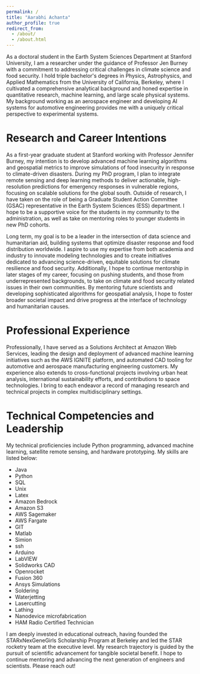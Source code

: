 ```yaml
---
permalink: /
title: "Aarabhi Achanta"
author_profile: true
redirect_from: 
  - /about/
  - /about.html
---
```


As a doctoral student in the Earth System Sciences Department at Stanford University, I am a researcher under the guidance of Professor Jen Burney with a commitment to addressing critical challenges in climate science and food security. I hold triple bachelor's degrees in Physics, Astrophysics, and Applied Mathematics from the University of California, Berkeley, where I cultivated a comprehensive analytical background and honed expertise in quantitative research, machine learning, and large scale physical systems. My background working as an aerospace engineer and developing AI systems for automotive engineering provides me with a uniquely critical perspective to experimental systems. 

Research and Career Intentions
======
As a first-year graduate student at Stanford working with Professor Jennifer Burney, my intention is to develop advanced machine learning algorithms and geospatial metrics to improve simulations of food insecurity in response to climate-driven disasters. During my PhD program, I plan to integrate remote sensing and deep learning methods to deliver actionable, high-resolution predictions for emergency responses in vulnerable regions, focusing on scalable solutions for the global south. Outside of research, I have taken on the role of being a Graduate Student Action Committee (GSAC) representative in the Earth System Sciences (ESS) department. I hope to be a supportive voice for the students in my community to the administration, as well as take on mentoring roles to younger students in new PhD cohorts.

Long term, my goal is to be a leader in the intersection of data science and humanitarian aid, building systems that optimize disaster response and food distribution worldwide. I aspire to use my expertise from both academia and industry to innovate modeling technologies and to create initiatives dedicated to advancing science-driven, equitable solutions for climate resilience and food security. Additionally, I hope to continue mentorship in later stages of my career, focusing on pushing students, and those from underrepresented backgrounds, to take on climate and food security related issues in their own communities. By mentoring future scientists and developing sophisticated algorithms for geospatial analysis, I hope to foster broader societal impact and drive progress at the interface of technology and humanitarian causes. 

Professional Experience
======
Professionally, I have served as a Solutions Architect at Amazon Web Services, leading the design and deployment of advanced machine learning initiatives such as the AWS IGNITE platform, and automated CAD tooling for automotive and aerospace manufacturing engineering customers. My experience also extends to cross-functional projects involving urban heat analysis, international sustainability efforts, and contributions to space technologies. I bring to each endeavor a record of managing research and technical projects in complex multidisciplinary settings.

Technical Competencies and Leadership
======
My technical proficiencies include Python programming, advanced machine learning, satellite remote sensing, and hardware prototyping. My skills are listed below: 
- Java
- Python
- SQL
- Unix
- Latex
- Amazon Bedrock
- Amazon S3
- AWS Sagemaker
- AWS Fargate
- GIT
- Matlab
- Simion
- ssh
- Arduino
- LabVIEW
- Solidworks CAD
- Openrocket
- Fusion 360
- Ansys Simulations
- Soldering
- Waterjetting
- Lasercutting
- Lathing
- Nanodevice microfabrication
- HAM Radio Certified Technician

I am deeply invested in educational outreach, having founded the STARxNexGeneGirls Scholarship Program at Berkeley and led the STAR rocketry team at the executive level. My research trajectory is guided by the pursuit of scientific advancement for tangible societal benefit. I hope to continue mentoring and advancing the next generation of engineers and scientists. Please reach out!


